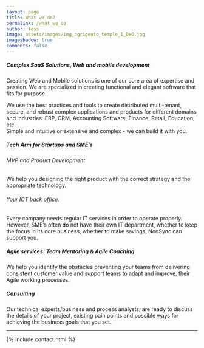 ```yaml
---
layout: page
title: What we do?
permalink: /what_we_do
author: foss
image: assets/images/img_agrigento_temple_1_DxO.jpg
imageshadow: true
comments: false
---
```

<h5>Complex SaaS Solutions, Web and mobile development</h5>
Creating Web and Mobile solutions is one of our core area of expertise and passion.
We are specialized in creating functional and elegant software that fits for purpose.

We use the best practices and tools to create distributed multi-tenant, secure, and robust complex applications and products for different domains and industries. ERP, CRM, Accounting Software, Finance, Retail, Education, etc.  
Simple and intuitive or extensive and complex - we can build it with you.  

<h5>Tech Arm for Startups and SME’s</h5>

<h6>MVP and Product Development</h6>
We help you designing the right product with the correct strategy and the appropriate technology.

<h6>Your ICT back office.  </h6>
Every company needs regular IT services in order to operate properly. However, SME’s often do not have their own IT department, whether to keep the focus in its core business, whether to make savings, NooSync can support you.  

<h5>Agile services: Team Mentoring & Agile Coaching</h5>
We help you identify the obstacles preventing your teams from delivering consistent customer value and support teams to adapt and improve, their Agile working processes. 

<h5>Consulting</h5>
Our technical experts/business and process analysts, are ready to discuss the details of your project, existing pain points and possible ways for achieving the business goals that you set.

<HR>
{% include contact.html %}